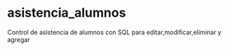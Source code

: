 # asistencia_alumnos
Control de asistencia de alumnos con SQL para editar,modificar,eliminar y agregar
